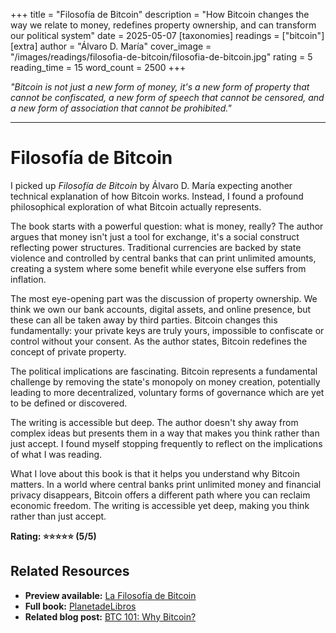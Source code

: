 +++
title = "Filosofía de Bitcoin"
description = "How Bitcoin changes the way we relate to money, redefines property ownership, and can transform our political system"
date = 2025-05-07
[taxonomies]
readings = ["bitcoin"]
[extra]
author = "Álvaro D. María"
cover_image = "/images/readings/filosofia-de-bitcoin/filosofia-de-bitcoin.jpg"
rating = 5
reading_time = 15
word_count = 2500
+++

*"Bitcoin is not just a new form of money, it's a new form of property that cannot be confiscated, a new form of speech that cannot be censored, and a new form of association that cannot be prohibited."* 

---

# Filosofía de Bitcoin

I picked up *Filosofía de Bitcoin* by Álvaro D. María expecting another technical explanation of how Bitcoin works. Instead, I found a profound philosophical exploration of what Bitcoin actually represents.

The book starts with a powerful question: what is money, really? The author argues that money isn't just a tool for exchange, it's a social construct reflecting power structures. Traditional currencies are backed by state violence and controlled by central banks that can print unlimited amounts, creating a system where some benefit while everyone else suffers from inflation.

The most eye-opening part was the discussion of property ownership. We think we own our bank accounts, digital assets, and online presence, but these can all be taken away by third parties. Bitcoin changes this fundamentally: your private keys are truly yours, impossible to confiscate or control without your consent. As the author states, Bitcoin redefines the concept of private property.

The political implications are fascinating. Bitcoin represents a fundamental challenge by removing the state's monopoly on money creation, potentially leading to more decentralized, voluntary forms of governance which are yet to be defined or discovered.

The writing is accessible but deep. The author doesn't shy away from 
complex ideas but presents them in a way that makes you think rather 
than just accept. I found myself stopping frequently to reflect on the 
implications of what I was reading.

What I love about this book is that it helps you understand why Bitcoin matters. In a world where central banks print unlimited money and financial privacy disappears, Bitcoin offers a different path where you can reclaim economic freedom. The writing is accessible yet deep, making you think rather than just accept.

**Rating: ⭐⭐⭐⭐⭐ (5/5)**

## Related Resources

- **Preview available:** <a href="https://www.marcialpons.es/media/pdf/55178_La_filosofia_de_BITCOIN.pdf" target="_blank">La Filosofía de Bitcoin</a>  
- **Full book:** <a href="https://www.planetadelibros.com/libro-la-filosofia-de-bitcoin/387234" target="_blank">PlanetadeLibros</a>  
- **Related blog post:** <a href="/blog/bitcoin/">BTC 101: Why Bitcoin?</a>

